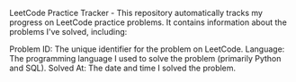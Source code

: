 LeetCode Practice Tracker - 
This repository automatically tracks my progress on LeetCode practice problems. It contains information about the problems I've solved, including:

Problem ID: The unique identifier for the problem on LeetCode.
Language: The programming language I used to solve the problem (primarily Python and SQL).
Solved At: The date and time I solved the problem.
